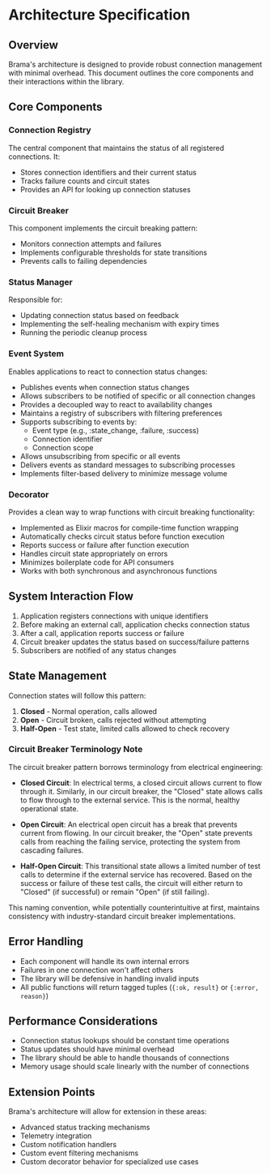 # Architecture Specification

## Overview

Brama's architecture is designed to provide robust connection management with minimal overhead. This document outlines the core components and their interactions within the library.

## Core Components

### Connection Registry

The central component that maintains the status of all registered connections. It:
- Stores connection identifiers and their current status
- Tracks failure counts and circuit states
- Provides an API for looking up connection statuses

### Circuit Breaker

This component implements the circuit breaking pattern:
- Monitors connection attempts and failures
- Implements configurable thresholds for state transitions
- Prevents calls to failing dependencies

### Status Manager

Responsible for:
- Updating connection status based on feedback
- Implementing the self-healing mechanism with expiry times
- Running the periodic cleanup process

### Event System

Enables applications to react to connection status changes:
- Publishes events when connection status changes
- Allows subscribers to be notified of specific or all connection changes
- Provides a decoupled way to react to availability changes
- Maintains a registry of subscribers with filtering preferences
- Supports subscribing to events by:
  - Event type (e.g., :state_change, :failure, :success)
  - Connection identifier
  - Connection scope
- Allows unsubscribing from specific or all events
- Delivers events as standard messages to subscribing processes
- Implements filter-based delivery to minimize message volume

### Decorator

Provides a clean way to wrap functions with circuit breaking functionality:
- Implemented as Elixir macros for compile-time function wrapping
- Automatically checks circuit status before function execution
- Reports success or failure after function execution
- Handles circuit state appropriately on errors
- Minimizes boilerplate code for API consumers
- Works with both synchronous and asynchronous functions

## System Interaction Flow

1. Application registers connections with unique identifiers
2. Before making an external call, application checks connection status
3. After a call, application reports success or failure
4. Circuit breaker updates the status based on success/failure patterns
5. Subscribers are notified of any status changes

## State Management

Connection states will follow this pattern:
1. **Closed** - Normal operation, calls allowed
2. **Open** - Circuit broken, calls rejected without attempting
3. **Half-Open** - Test state, limited calls allowed to check recovery

### Circuit Breaker Terminology Note

The circuit breaker pattern borrows terminology from electrical engineering:

- **Closed Circuit**: In electrical terms, a closed circuit allows current to flow through it. Similarly, in our circuit breaker, the "Closed" state allows calls to flow through to the external service. This is the normal, healthy operational state.

- **Open Circuit**: An electrical open circuit has a break that prevents current from flowing. In our circuit breaker, the "Open" state prevents calls from reaching the failing service, protecting the system from cascading failures.

- **Half-Open Circuit**: This transitional state allows a limited number of test calls to determine if the external service has recovered. Based on the success or failure of these test calls, the circuit will either return to "Closed" (if successful) or remain "Open" (if still failing).

This naming convention, while potentially counterintuitive at first, maintains consistency with industry-standard circuit breaker implementations.

## Error Handling

- Each component will handle its own internal errors
- Failures in one connection won't affect others
- The library will be defensive in handling invalid inputs
- All public functions will return tagged tuples (`{:ok, result}` or `{:error, reason}`)

## Performance Considerations

- Connection status lookups should be constant time operations
- Status updates should have minimal overhead
- The library should be able to handle thousands of connections
- Memory usage should scale linearly with the number of connections

## Extension Points

Brama's architecture will allow for extension in these areas:
- Advanced status tracking mechanisms
- Telemetry integration
- Custom notification handlers
- Custom event filtering mechanisms
- Custom decorator behavior for specialized use cases 